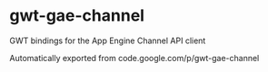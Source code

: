 # gwt-gae-channel

GWT bindings for the App Engine Channel API client

Automatically exported from code.google.com/p/gwt-gae-channel

